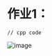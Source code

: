 # 作业1：

```
// cpp code

```

![image](https://github.com/user-attachments/assets/7439fc8e-65f6-42c6-bf3f-18ed036795c5)
